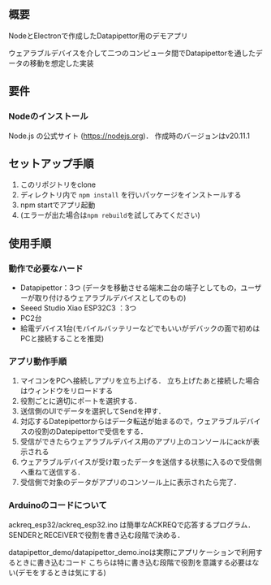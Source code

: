 ## 概要
NodeとElectronで作成したDatapipettor用のデモアプリ

ウェアラブルデバイスを介して二つのコンピュータ間でDatapipettorを通したデータの移動を想定した実装
## 要件
### Nodeのインストール
Node.js の公式サイト (https://nodejs.org)． 作成時のバージョンはv20.11.1

## セットアップ手順
1. このリポジトリをclone
2. ディレクトリ内で ```npm install``` を行いパッケージをインストールする
3. npm startでアプリ起動
4. (エラーが出た場合は```npm rebuild```を試してみてください)

## 使用手順

### 動作で必要なハード
- Datapipettor：3つ (データを移動させる端末二台の端子としてもの，ユーザーが取り付けるウェアラブルデバイスとしてのもの)
- Seeed Studio Xiao ESP32C3 ：3つ
- PC2台
- 給電デバイス1台(モバイルバッテリーなどでもいいがデバックの面で初めはPCと接続することを推奨)

### アプリ動作手順
1. マイコンをPCへ接続しアプリを立ち上げる． 立ち上げたあと接続した場合はウィンドウをリロードする
2. 役割ごとに適切にポートを選択する． 
3. 送信側のUIでデータを選択してSendを押す．
4. 対応するDatepipettorからはデータ転送が始まるので，ウェアラブルデバイスの役割のDatepipettorで受信をする．
5. 受信ができたらウェアラブルデバイス用のアプリ上のコンソールにackが表示される
6. ウェアラブルデバイスが受け取ったデータを送信する状態に入るので受信側へ重ねて送信する．
7. 受信側で対象のデータがアプリのコンソール上に表示されたら完了．

### Arduinoのコードについて
ackreq_esp32/ackreq_esp32.ino は簡単なACKREQで応答するプログラム．
SENDERとRECEIVERで役割を書き込む段階で決める．

datapipettor_demo/datapipettor_demo.inoは実際にアプリケーションで利用するときに書き込むコード
こちらは特に書き込む段階で役割を意識する必要はない(デモをするときは気にする)


